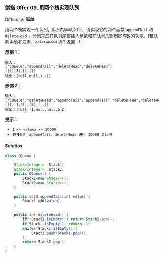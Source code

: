 ### [剑指 Offer 09. 用两个栈实现队列](https://leetcode-cn.com/problems/yong-liang-ge-zhan-shi-xian-dui-lie-lcof/)

Difficulty: **简单**


用两个栈实现一个队列。队列的声明如下，请实现它的两个函数 `appendTail` 和 `deleteHead` ，分别完成在队列尾部插入整数和在队列头部删除整数的功能。(若队列中没有元素，`deleteHead` 操作返回 -1 )

**示例 1：**

```
输入：
["CQueue","appendTail","deleteHead","deleteHead"]
[[],[3],[],[]]
输出：[null,null,3,-1]
```

**示例 2：**

```
输入：
["CQueue","deleteHead","appendTail","appendTail","deleteHead","deleteHead"]
[[],[],[5],[2],[],[]]
输出：[null,-1,null,null,5,2]
```

**提示：**

*   `1 <= values <= 10000`
*   `最多会对 appendTail、deleteHead 进行 10000 次调用`


#### Solution

```java
class CQueue {

    Stack<Integer>  Stack1;
    Stack<Integer>  Stack2;
    public CQueue() {
        Stack1=new Stack<>();
        Stack2=new Stack<>();
    }
    
    public void appendTail(int value) {
        Stack1.add(value);
    }
    
    public int deleteHead() {
        if(!Stack2.isEmpty()) return Stack2.pop();
        if(Stack1.isEmpty()) return -1;
        while(!Stack1.isEmpty()){
            Stack2.push(Stack1.pop());
        }
        return Stack2.pop();
    }
}
```